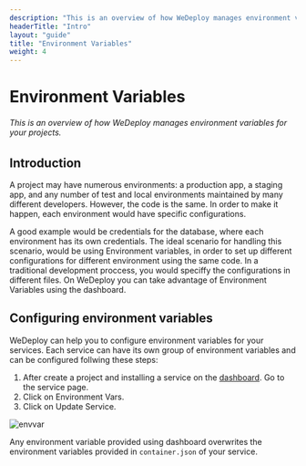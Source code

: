 ```yaml
---
description: "This is an overview of how WeDeploy manages environment variables for your projects."
headerTitle: "Intro"
layout: "guide"
title: "Environment Variables"
weight: 4
---
```


# Environment Variables

###### This is an overview of how WeDeploy manages environment variables for your projects.

<article id="1">

## Introduction

A project may have numerous environments: a production app, a staging app, and any number of test and local environments maintained by many different developers. However, the code is the same. In order to make it happen, each environment would have specific configurations.

A good example would be credentials for the database, where each environment has its own credentials. The ideal scenario for handling this scenario, would be using Environment variables, in order to set up different configurations for different environment using the same code. In a traditional development proccess, you would speciffy the 
configurations in different files. On WeDeploy you can take advantage of Environment Variables using the dashboard.

</article>

<article id="2">

## Configuring environment variables

WeDeploy can help you to configure environment variables for your services. Each service can have its own group of environment variables and can be configured follwing these steps:

1) After create a project and installing a service on the [dashboard](http://dashboard.wedeploy.com). Go to the service page.
2) Click on Environment Vars.
3) Click on Update Service.

![envvar](https://cloud.githubusercontent.com/assets/301291/19909475/27d9d6f0-a045-11e6-9483-54d76a164384.png)

Any environment variable provided using dashboard overwrites the environment variables provided in `container.json` of your service.

</article>
